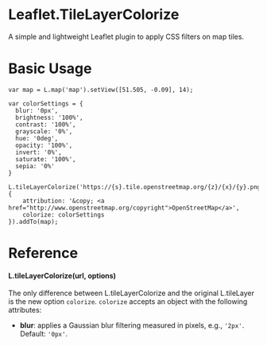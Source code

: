 # Leaflet.TileLayerColorize
A simple and lightweight Leaflet plugin to apply CSS filters on map tiles.

# Basic Usage
    var map = L.map('map').setView([51.505, -0.09], 14);
    
    var colorSettings = {
      blur: '0px',
      brightness: '100%',
      contrast: '100%',
      grayscale: '0%',
      hue: '0deg',
      opacity: '100%',
      invert: '0%',
      saturate: '100%',
      sepia: '0%'
    }

    L.tileLayerColorize('https://{s}.tile.openstreetmap.org/{z}/{x}/{y}.png', {
		attribution: '&copy; <a href="http://www.openstreetmap.org/copyright">OpenStreetMap</a>',
	    colorize: colorSettings
    }).addTo(map);
    
# Reference

#### L.tileLayerColorize(url, options)

The only difference between L.tileLayerColorize and the original L.tileLayer is the new option `colorize`. 
`colorize` accepts an object with the following attributes:
 - **blur**: applies a Gaussian blur filtering measured in pixels, e.g., `'2px'`. Default: `'0px'`.
